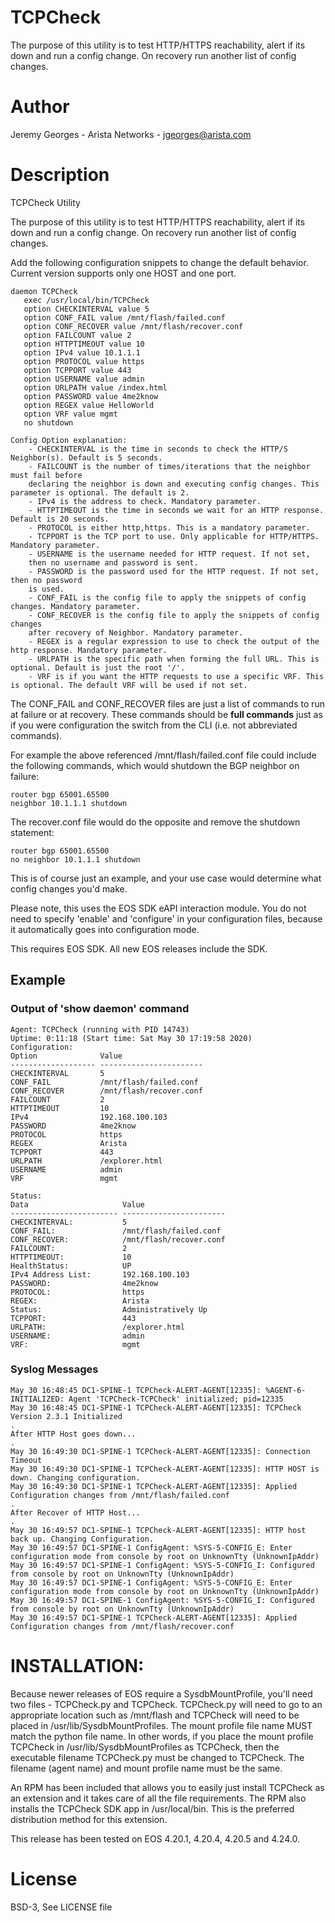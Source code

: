 # TCPCheck 

The purpose of this utility is to test HTTP/HTTPS reachability, alert if its down and
run a config change. On recovery run another list of config changes.

# Author
Jeremy Georges - Arista Networks   - jgeorges@arista.com

# Description
TCPCheck Utility


The purpose of this utility is to test HTTP/HTTPS reachability, alert if its down and
run a config change. On recovery run another list of config changes.

Add the following configuration snippets to change the default behavior.  Current version supports only
one HOST and one port.


```
daemon TCPCheck
   exec /usr/local/bin/TCPCheck
   option CHECKINTERVAL value 5
   option CONF_FAIL value /mnt/flash/failed.conf
   option CONF_RECOVER value /mnt/flash/recover.conf
   option FAILCOUNT value 2
   option HTTPTIMEOUT value 10
   option IPv4 value 10.1.1.1
   option PROTOCOL value https
   option TCPPORT value 443
   option USERNAME value admin
   option URLPATH value /index.html
   option PASSWORD value 4me2know
   option REGEX value HelloWorld 
   option VRF value mgmt
   no shutdown
```

```
Config Option explanation:
    - CHECKINTERVAL is the time in seconds to check the HTTP/S Neighbor(s). Default is 5 seconds.
    - FAILCOUNT is the number of times/iterations that the neighbor must fail before
    declaring the neighbor is down and executing config changes. This parameter is optional. The default is 2.
    - IPv4 is the address to check. Mandatory parameter.
    - HTTPTIMEOUT is the time in seconds we wait for an HTTP response. Default is 20 seconds.
    - PROTOCOL is either http,https. This is a mandatory parameter.
    - TCPPORT is the TCP port to use. Only applicable for HTTP/HTTPS. Mandatory parameter.
    - USERNAME is the username needed for HTTP request. If not set,
    then no username and password is sent.
    - PASSWORD is the password used for the HTTP request. If not set, then no password
    is used.
    - CONF_FAIL is the config file to apply the snippets of config changes. Mandatory parameter.
    - CONF_RECOVER is the config file to apply the snippets of config changes
    after recovery of Neighbor. Mandatory parameter.
    - REGEX is a regular expression to use to check the output of the http response. Mandatory parameter.
    - URLPATH is the specific path when forming the full URL. This is optional. Default is just the root '/'.
    - VRF is if you want the HTTP requests to use a specific VRF. This is optional. The default VRF will be used if not set.
```

The CONF_FAIL and CONF_RECOVER files are just a list of commands to run at failure or at recovery. These commands
should be **full commands** just as if you were configuration the switch from the CLI (i.e. not abbreviated commands).

For example the above referenced /mnt/flash/failed.conf file could include the following commands, which would
shutdown the BGP neighbor on failure:

```
router bgp 65001.65500
neighbor 10.1.1.1 shutdown
```

The recover.conf file would do the opposite and remove the shutdown statement:

```
router bgp 65001.65500
no neighbor 10.1.1.1 shutdown
```

This is of course just an example, and your use case would determine what config changes you'd make.

Please note, this uses the EOS SDK eAPI interaction module. You do not need to specify 'enable' and 'configure' in your 
configuration files, because it automatically goes into configuration mode.

This requires EOS SDK.
All new EOS releases include the SDK.

## Example

### Output of 'show daemon' command
```
Agent: TCPCheck (running with PID 14743)
Uptime: 0:11:18 (Start time: Sat May 30 17:19:58 2020)
Configuration:
Option              Value
------------------- -----------------------
CHECKINTERVAL       5
CONF_FAIL           /mnt/flash/failed.conf
CONF_RECOVER        /mnt/flash/recover.conf
FAILCOUNT           2
HTTPTIMEOUT         10
IPv4                192.168.100.103
PASSWORD            4me2know
PROTOCOL            https
REGEX               Arista
TCPPORT             443
URLPATH             /explorer.html
USERNAME            admin
VRF                 mgmt

Status:
Data                     Value
------------------------ -----------------------
CHECKINTERVAL:           5
CONF_FAIL:               /mnt/flash/failed.conf
CONF_RECOVER:            /mnt/flash/recover.conf
FAILCOUNT:               2
HTTPTIMEOUT:             10
HealthStatus:            UP
IPv4 Address List:       192.168.100.103
PASSWORD:                4me2know
PROTOCOL:                https
REGEX:                   Arista
Status:                  Administratively Up
TCPPORT:                 443
URLPATH:                 /explorer.html
USERNAME:                admin
VRF:                     mgmt
```

### Syslog Messages
```
May 30 16:48:45 DC1-SPINE-1 TCPCheck-ALERT-AGENT[12335]: %AGENT-6-INITIALIZED: Agent 'TCPCheck-TCPCheck' initialized; pid=12335
May 30 16:48:45 DC1-SPINE-1 TCPCheck-ALERT-AGENT[12335]: TCPCheck Version 2.3.1 Initialized
.
After HTTP Host goes down...
.
May 30 16:49:30 DC1-SPINE-1 TCPCheck-ALERT-AGENT[12335]: Connection Timeout
May 30 16:49:30 DC1-SPINE-1 TCPCheck-ALERT-AGENT[12335]: HTTP HOST is down. Changing configuration.
May 30 16:49:30 DC1-SPINE-1 TCPCheck-ALERT-AGENT[12335]: Applied Configuration changes from /mnt/flash/failed.conf
.
After Recover of HTTP Host...
.
May 30 16:49:57 DC1-SPINE-1 TCPCheck-ALERT-AGENT[12335]: HTTP host back up. Changing Configuration.
May 30 16:49:57 DC1-SPINE-1 ConfigAgent: %SYS-5-CONFIG_E: Enter configuration mode from console by root on UnknownTty (UnknownIpAddr)
May 30 16:49:57 DC1-SPINE-1 ConfigAgent: %SYS-5-CONFIG_I: Configured from console by root on UnknownTty (UnknownIpAddr)
May 30 16:49:57 DC1-SPINE-1 ConfigAgent: %SYS-5-CONFIG_E: Enter configuration mode from console by root on UnknownTty (UnknownIpAddr)
May 30 16:49:57 DC1-SPINE-1 ConfigAgent: %SYS-5-CONFIG_I: Configured from console by root on UnknownTty (UnknownIpAddr)
May 30 16:49:57 DC1-SPINE-1 TCPCheck-ALERT-AGENT[12335]: Applied Configuration changes from /mnt/flash/recover.conf
```



# INSTALLATION:
Because newer releases of EOS require a SysdbMountProfile, you'll need two files - TCPCheck.py and TCPCheck.
TCPCheck.py will need to go to an appropriate location such as /mnt/flash and TCPCheck will need to be placed in 
/usr/lib/SysdbMountProfiles. The mount profile file name MUST match the python file name. In other words, if 
you place the mount profile TCPCheck in /usr/lib/SysdbMountProfiles as TCPCheck, then the executable filename TCPCheck.py 
must be changed to TCPCheck. The filename (agent name) and mount profile name must be the same.

An RPM has been included that allows you to easily just install TCPCheck as an extension and it takes care of all
the file requirements. The RPM also installs the TCPCheck SDK app in /usr/local/bin. This is the preferred distribution 
method for this extension.

This release has been tested on EOS 4.20.1, 4.20.4, 4.20.5 and 4.24.0.

License
=======
BSD-3, See LICENSE file
